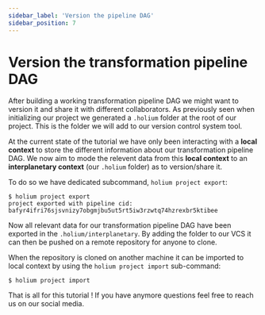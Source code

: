 ```yaml
---
sidebar_label: 'Version the pipeline DAG'
sidebar_position: 7
---
```

# Version the transformation pipeline DAG

After building a working transformation pipeline DAG we might want to version it and share it with
different collaborators. As previously seen when initializing our project we generated a `.holium`
folder at the root of our project. This is the folder we will add to our version control system tool.

At the current state of the tutorial we have only been interacting with a **local context** to store 
the different information about our transformation pipeline DAG. We now aim to mode the relevent data
from this **local context** to an **interplanetary context** (our `.holium` folder) as to version/share it.

To do so we have dedicated subcommand, `holium project export`:
```shell
$ holium project export
project exported with pipeline cid: bafyr4ifri76sjsvnizy7obgmjbu5ut5rt5iw3rzwtq74hzrexbr5ktibee
```

Now all relevant data for our transformation pipeline DAG have been exported in the `.holium/interplanetary`.
By adding the folder to our VCS it can then be pushed on a remote repository for anyone to clone.

When the repository is cloned on another machine it can be imported to local context by using the
`holium project import` sub-command:
```shell
$ holium project import
```

That is all for this tutorial ! If you have anymore questions feel free to reach us on our social media.
